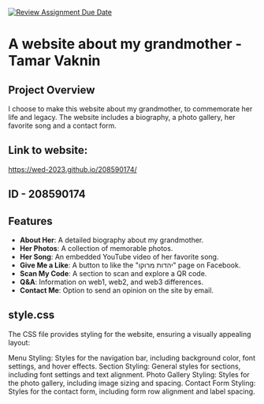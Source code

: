 [![Review Assignment Due Date](https://classroom.github.com/assets/deadline-readme-button-24ddc0f5d75046c5622901739e7c5dd533143b0c8e959d652212380cedb1ea36.svg)](https://classroom.github.com/a/GmyrjvXu)
# A website about my grandmother - Tamar Vaknin 

## Project Overview
I choose to make this website about my grandmother, to commemorate her life and legacy.
The website includes a biography, a photo gallery, her favorite song and a contact form.

## Link to website:
https://wed-2023.github.io/208590174/

## ID - 208590174

## Features
- **About Her**: A detailed biography about my grandmother.
- **Her Photos**: A collection of memorable photos.
- **Her Song**: An embedded YouTube video of her favorite song.
- **Give Me a Like**: A button to like the "יהדות מרוקו" page on Facebook.
- **Scan My Code**: A section to scan and explore a QR code.
- **Q&A**: Information on web1, web2, and web3 differences.
- **Contact Me**: Option to send an opinion on the site by email.

## style.css
The CSS file provides styling for the website, ensuring a visually appealing layout:

Menu Styling: Styles for the navigation bar, including background color, font settings, and hover effects.
Section Styling: General styles for sections, including font settings and text alignment.
Photo Gallery Styling: Styles for the photo gallery, including image sizing and spacing.
Contact Form Styling: Styles for the contact form, including form row alignment and label spacing.


